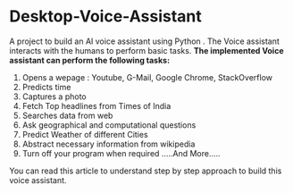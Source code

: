 # Desktop-Voice-Assistant
A project to build an AI voice assistant using Python . The Voice assistant interacts with the humans to perform basic tasks.
****The implemented Voice assistant can perform the following tasks:****
1. Opens a wepage : Youtube, G-Mail, Google Chrome, StackOverflow
2. Predicts time
3. Captures a photo
4. Fetch Top headlines from Times of India
5. Searches data from web
6. Ask geographical and computational questions
7. Predict Weather of different Cities
8. Abstract necessary information from wikipedia
9. Turn off your program when required
.....And More.....


You can read this article to understand step by step approach to build this voice assistant.

